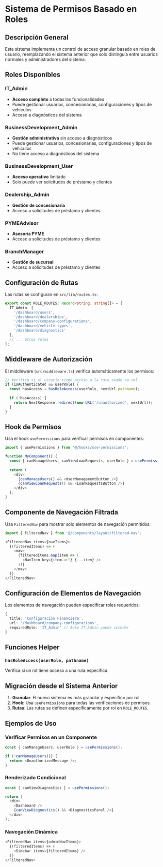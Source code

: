 # Sistema de Permisos Basado en Roles

## Descripción General

Este sistema implementa un control de acceso granular basado en roles de usuario, reemplazando el sistema anterior que solo distinguía entre usuarios normales y administradores del sistema.

## Roles Disponibles

### IT_Admin
- **Acceso completo** a todas las funcionalidades
- Puede gestionar usuarios, concesionarias, configuraciones y tipos de vehículos
- Acceso a diagnósticos del sistema

### BusinessDevelopment_Admin
- **Gestión administrativa** sin acceso a diagnósticos
- Puede gestionar usuarios, concesionarias, configuraciones y tipos de vehículos
- No tiene acceso a diagnósticos del sistema

### BusinessDevelopment_User
- **Acceso operativo** limitado
- Solo puede ver solicitudes de préstamo y clientes

### Dealership_Admin
- **Gestión de concesionaria**
- Acceso a solicitudes de préstamo y clientes

### PYMEAdvisor
- **Asesoría PYME**
- Acceso a solicitudes de préstamo y clientes

### BranchManager
- **Gestión de sucursal**
- Acceso a solicitudes de préstamo y clientes

## Configuración de Rutas

Las rutas se configuran en `src/lib/routes.ts`:

```typescript
export const ROLE_ROUTES: Record<string, string[]> = {
  IT_Admin: [
    '/dashboard/users',
    '/dashboard/dealerships',
    '/dashboard/company-configurations',
    '/dashboard/vehicle-types',
    '/dashboard/diagnostics'
  ],
  // ... otros roles
};
```

## Middleware de Autorización

El middleware (`src/middleware.ts`) verifica automáticamente los permisos:

```typescript
// Verifica si el usuario tiene acceso a la ruta según su rol
if (isAuthenticated && userRole) {
  const hasAccess = hasRoleAccess(userRole, nextUrl.pathname);
  
  if (!hasAccess) {
    return NextResponse.redirect(new URL('/unauthorized', nextUrl));
  }
}
```

## Hook de Permisos

Usa el hook `usePermissions` para verificar permisos en componentes:

```typescript
import { usePermissions } from '@/hooks/use-permissions';

function MyComponent() {
  const { canManageUsers, canViewLoanRequests, userRole } = usePermissions();
  
  return (
    <div>
      {canManageUsers() && <UserManagementButton />}
      {canViewLoanRequests() && <LoanRequestsButton />}
    </div>
  );
}
```

## Componente de Navegación Filtrada

Usa `FilteredNav` para mostrar solo elementos de navegación permitidos:

```typescript
import { FilteredNav } from '@/components/layout/filtered-nav';

<FilteredNav items={navItems}>
  {(filteredItems) => (
    <nav>
      {filteredItems.map(item => (
        <NavItem key={item.url} {...item} />
      ))}
    </nav>
  )}
</FilteredNav>
```

## Configuración de Elementos de Navegación

Los elementos de navegación pueden especificar roles requeridos:

```typescript
{
  title: 'Configuración Financiera',
  url: '/dashboard/company-configurations',
  requiredRole: 'IT_Admin' // Solo IT_Admin puede acceder
}
```

## Funciones Helper

### `hasRoleAccess(userRole, pathname)`
Verifica si un rol tiene acceso a una ruta específica.

## Migración desde el Sistema Anterior

1. **Granular**: El nuevo sistema es más granular y específico por rol.
2. **Hook**: Usa `usePermissions` para todas las verificaciones de permisos.
3. **Rutas**: Las rutas se definen específicamente por rol en `ROLE_ROUTES`.

## Ejemplos de Uso

### Verificar Permisos en un Componente
```typescript
const { canManageUsers, userRole } = usePermissions();

if (!canManageUsers()) {
  return <UnauthorizedMessage />;
}
```

### Renderizado Condicional
```typescript
const { canViewDiagnostics } = usePermissions();

return (
  <div>
    <Dashboard />
    {canViewDiagnostics() && <DiagnosticsPanel />}
  </div>
);
```

### Navegación Dinámica
```typescript
<FilteredNav items={adminNavItems}>
  {(filteredItems) => (
    <Sidebar items={filteredItems} />
  )}
</FilteredNav>
``` 